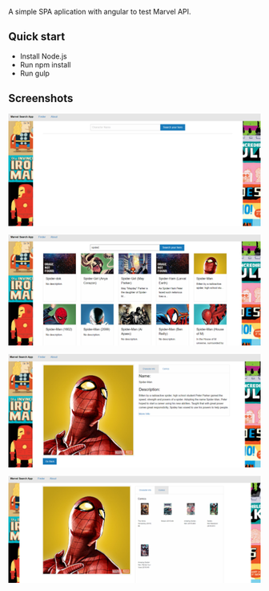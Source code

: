 
A simple SPA aplication with angular to test Marvel API.

## Quick start

+ Install Node.js
+ Run npm install
+ Run gulp


## Screenshots

![web page screenshot](./images/webPage1.png?raw=true "web page")

![web page screenshot](./images/webPage2.png?raw=true "web page")

![web page screenshot](./images/webPage3.png?raw=true "web page")

![web page screenshot](./images/webPage4.png?raw=true "web page")

